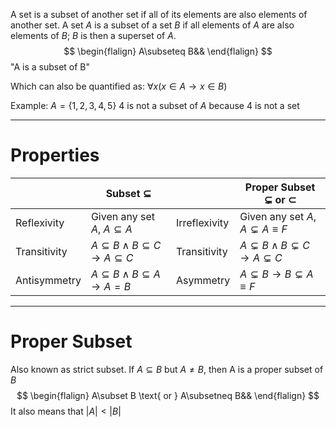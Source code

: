 A set is a subset of another set if all of its elements are also elements of another set.
A set $A$ is a subset of a set $B$ if all elements of $A$ are also elements of $B$; $B$ is then a superset of $A$.
$$
\begin{flalign}
A\subseteq B&&
\end{flalign}
$$
"A is a subset of B"

Which can also be quantified as: $\forall x(x\in A \to x\in B)$

Example:
$A=\{1,2,3,4,5\}$
4 is not a subset of $A$ because 4 is not a set

---
# Properties
|              | Subset $\subseteq$                                 |               | Proper Subset $\subsetneq$ or $\subset$               |
| ------------ | -------------------------------------------------- | ------------- | ----------------------------------------------------- |
| Reflexivity  | Given any set $A$, $A\subseteq A$                  | Irreflexivity | Given any set $A$, $A\subsetneq A\equiv F$            |
| Transitivity | $A\subseteq B \land B\subseteq C \to A\subseteq C$ | Transitivity  | $A\subsetneq B \land B\subsetneq C \to A\subsetneq C$ |
| Antisymmetry | $A\subseteq B\land B\subseteq A\to A = B$          | Asymmetry     | $A\subsetneq B\to B\subsetneq A\equiv F$              |

---
# Proper Subset
Also known as strict subset.
If $A\subseteq B$ but $A\neq B$, then A is a proper subset of $B$
$$
\begin{flalign}
A\subset B \text{ or } A\subsetneq B&&
\end{flalign}
$$
It also means that $|A|<|B|$